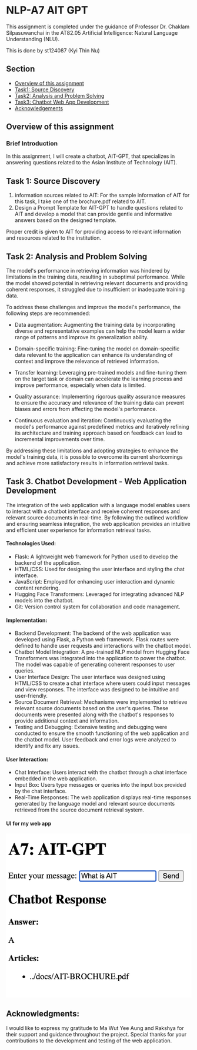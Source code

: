 # NLP-A7 AIT GPT

This assignment is completed under the guidance of Professor Dr. Chaklam Silpasuwanchai in the AT82.05 Artificial Intelligence: Natural Language Understanding (NLU).

This is done by st124087 (Kyi Thin Nu)

## Section
- [Overview of this assignment](#overview-of-this-assignment)
- [ Task1: Source Discovery ](#task-1-source-discovery)
- [ Task2: Analysis and Problem Solving](#task-2-analysis-and-problem-solving)
- [ Task3: Chatbot Web App Development ](#task-3-chatbot-development---web-application-development)
- [Acknowledgements](#acknowledgments)

## Overview of this assignment

### Brief Introduction
In this assignment, I will create a chatbot, AIT-GPT, that specializes in answering questions related to the Asian Institute of Technology (AIT).

## Task 1:  Source Discovery
1) information sources related to AIT:
    For the sample information of AIT for this task, I take one of the brochure.pdf related to AIT.
2) Design a Prompt Template for AIT-GPT to handle questions related to AIT and develop a model that
can provide gentle and informative answers based on the designed template.

Proper credit is given to AIT for providing access to relevant information and resources related to the institution.

## Task 2: Analysis and Problem Solving
The model's performance in retrieving information was hindered by limitations in the training data, resulting in suboptimal performance. While the model showed potential in retrieving relevant documents and providing coherent responses, it struggled due to insufficient or inadequate training data.

To address these challenges and improve the model's performance, the following steps are recommended:

- Data augmentation: Augmenting the training data by incorporating diverse and representative examples can help the model learn a wider range of patterns and improve its generalization ability.

- Domain-specific training: Fine-tuning the model on domain-specific data relevant to the application can enhance its understanding of context and improve the relevance of retrieved information.

- Transfer learning: Leveraging pre-trained models and fine-tuning them on the target task or domain can accelerate the learning process and improve performance, especially when data is limited.

- Quality assurance: Implementing rigorous quality assurance measures to ensure the accuracy and relevance of the training data can prevent biases and errors from affecting the model's performance.

- Continuous evaluation and iteration: Continuously evaluating the model's performance against predefined metrics and iteratively refining its architecture and training approach based on feedback can lead to incremental improvements over time.

By addressing these limitations and adopting strategies to enhance the model's training data, it is possible to overcome its current shortcomings and achieve more satisfactory results in information retrieval tasks.

## Task 3. Chatbot Development - Web Application Development

The integration of the web application with a language model enables users to interact with a chatbot interface and receive coherent responses and relevant source documents in real-time. By following the outlined workflow and ensuring seamless integration, the web application provides an intuitive and efficient user experience for information retrieval tasks.

#### Technologies Used:

- Flask: A lightweight web framework for Python used to develop the backend of the application.
- HTML/CSS: Used for designing the user interface and styling the chat interface.
- JavaScript: Employed for enhancing user interaction and dynamic content rendering.
- Hugging Face Transformers: Leveraged for integrating advanced NLP models into the chatbot.
- Git: Version control system for collaboration and code management.

#### Implementation:

- Backend Development: The backend of the web application was developed using Flask, a Python web framework. Flask routes were defined to handle user requests and interactions with the chatbot model.
- Chatbot Model Integration: A pre-trained NLP model from Hugging Face Transformers was integrated into the application to power the chatbot. The model was capable of generating coherent responses to user queries.
- User Interface Design: The user interface was designed using HTML/CSS to create a chat interface where users could input messages and view responses. The interface was designed to be intuitive and user-friendly.
- Source Document Retrieval: Mechanisms were implemented to retrieve relevant source documents based on the user's queries. These documents were presented along with the chatbot's responses to provide additional context and information.
- Testing and Debugging: Extensive testing and debugging were conducted to ensure the smooth functioning of the web application and the chatbot model. User feedback and error logs were analyzed to identify and fix any issues.

#### User Interaction:

- Chat Interface: Users interact with the chatbot through a chat interface embedded in the web application.
- Input Box: Users type messages or queries into the input box provided by the chat interface.
- Real-Time Responses: The web application displays real-time responses generated by the language model and relevant source documents retrieved from the source document retrieval system.

#### UI for my web app
<img src = "./figures/Screenshot 2024-03-21 at 21.06.26.png">

## Acknowledgments:
I would like to express my gratitude to Ma Wut Yee Aung and Rakshya for their support and guidance throughout the project. Special thanks for your contributions to the development and testing of the web application.